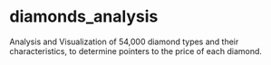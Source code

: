 # diamonds_analysis
Analysis and Visualization of 54,000 diamond types and their characteristics, to determine pointers to the price of each diamond.
